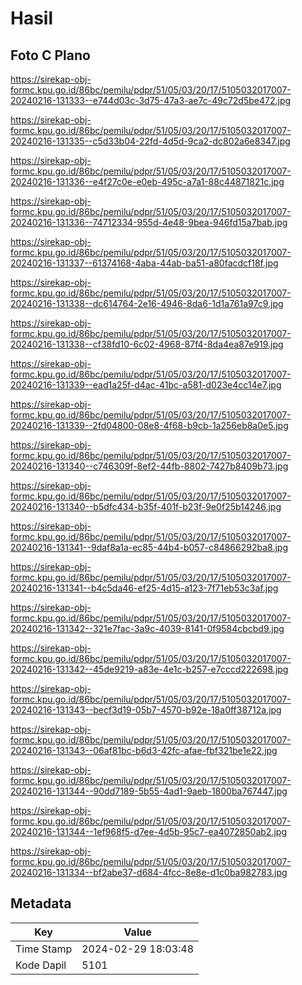 # Hasil

## Foto C Plano

https://sirekap-obj-formc.kpu.go.id/86bc/pemilu/pdpr/51/05/03/20/17/5105032017007-20240216-131333--e744d03c-3d75-47a3-ae7c-49c72d5be472.jpg

https://sirekap-obj-formc.kpu.go.id/86bc/pemilu/pdpr/51/05/03/20/17/5105032017007-20240216-131335--c5d33b04-22fd-4d5d-9ca2-dc802a6e8347.jpg

https://sirekap-obj-formc.kpu.go.id/86bc/pemilu/pdpr/51/05/03/20/17/5105032017007-20240216-131336--e4f27c0e-e0eb-495c-a7a1-88c44871821c.jpg

https://sirekap-obj-formc.kpu.go.id/86bc/pemilu/pdpr/51/05/03/20/17/5105032017007-20240216-131336--74712334-955d-4e48-9bea-946fd15a7bab.jpg

https://sirekap-obj-formc.kpu.go.id/86bc/pemilu/pdpr/51/05/03/20/17/5105032017007-20240216-131337--61374168-4aba-44ab-ba51-a80facdcf18f.jpg

https://sirekap-obj-formc.kpu.go.id/86bc/pemilu/pdpr/51/05/03/20/17/5105032017007-20240216-131338--dc614764-2e16-4946-8da6-1d1a761a97c9.jpg

https://sirekap-obj-formc.kpu.go.id/86bc/pemilu/pdpr/51/05/03/20/17/5105032017007-20240216-131338--cf38fd10-6c02-4968-87f4-8da4ea87e919.jpg

https://sirekap-obj-formc.kpu.go.id/86bc/pemilu/pdpr/51/05/03/20/17/5105032017007-20240216-131339--ead1a25f-d4ac-41bc-a581-d023e4cc14e7.jpg

https://sirekap-obj-formc.kpu.go.id/86bc/pemilu/pdpr/51/05/03/20/17/5105032017007-20240216-131339--2fd04800-08e8-4f68-b9cb-1a256eb8a0e5.jpg

https://sirekap-obj-formc.kpu.go.id/86bc/pemilu/pdpr/51/05/03/20/17/5105032017007-20240216-131340--c746309f-8ef2-44fb-8802-7427b8409b73.jpg

https://sirekap-obj-formc.kpu.go.id/86bc/pemilu/pdpr/51/05/03/20/17/5105032017007-20240216-131340--b5dfc434-b35f-401f-b23f-9e0f25b14246.jpg

https://sirekap-obj-formc.kpu.go.id/86bc/pemilu/pdpr/51/05/03/20/17/5105032017007-20240216-131341--9daf8a1a-ec85-44b4-b057-c84866292ba8.jpg

https://sirekap-obj-formc.kpu.go.id/86bc/pemilu/pdpr/51/05/03/20/17/5105032017007-20240216-131341--b4c5da46-ef25-4d15-a123-7f71eb53c3af.jpg

https://sirekap-obj-formc.kpu.go.id/86bc/pemilu/pdpr/51/05/03/20/17/5105032017007-20240216-131342--321e7fac-3a9c-4039-8141-0f9584cbcbd9.jpg

https://sirekap-obj-formc.kpu.go.id/86bc/pemilu/pdpr/51/05/03/20/17/5105032017007-20240216-131342--45de9219-a83e-4e1c-b257-e7cccd222698.jpg

https://sirekap-obj-formc.kpu.go.id/86bc/pemilu/pdpr/51/05/03/20/17/5105032017007-20240216-131343--becf3d19-05b7-4570-b92e-18a0ff38712a.jpg

https://sirekap-obj-formc.kpu.go.id/86bc/pemilu/pdpr/51/05/03/20/17/5105032017007-20240216-131343--06af81bc-b6d3-42fc-afae-fbf321be1e22.jpg

https://sirekap-obj-formc.kpu.go.id/86bc/pemilu/pdpr/51/05/03/20/17/5105032017007-20240216-131344--90dd7189-5b55-4ad1-9aeb-1800ba767447.jpg

https://sirekap-obj-formc.kpu.go.id/86bc/pemilu/pdpr/51/05/03/20/17/5105032017007-20240216-131344--1ef968f5-d7ee-4d5b-95c7-ea4072850ab2.jpg

https://sirekap-obj-formc.kpu.go.id/86bc/pemilu/pdpr/51/05/03/20/17/5105032017007-20240216-131334--bf2abe37-d684-4fcc-8e8e-d1c0ba982783.jpg


## Metadata

| Key        | Value               |
| ---------- | ------------------- |
| Time Stamp | 2024-02-29 18:03:48 |
| Kode Dapil | 5101                |



